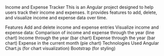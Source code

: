 Income and Expense Tracker
This is an Angular project designed to help users track their income and expenses. It provides features to add, delete, and visualize income and expense data over time.

Features
Add and delete income and expense entries
Visualize income and expense data:
Comparison of income and expense through the year (line chart)
Income through the year (bar chart)
Expense through the year (bar chart)
Expense in the current month (pie chart)
Technologies Used
Angular
Chart.js (for chart visualization)
Bootstrap (for styling)
